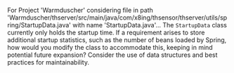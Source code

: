 For Project 'Warmduscher' considering file in path 'Warmduscher/thserver/src/main/java/com/x8ing/thsensor/thserver/utils/spring/StartupData.java' with name 'StartupData.java'... 
The `StartupData` class currently only holds the startup time. If a requirement arises to store additional startup statistics, such as the number of beans loaded by Spring, how would you modify the class to accommodate this, keeping in mind potential future expansion? Consider the use of data structures and best practices for maintainability.